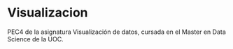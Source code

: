 # Visualizacion
PEC4 de la asignatura Visualización de datos, cursada en el Master en Data Science de la UOC.


